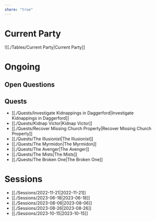 ```yaml
---
share: "true"
---
```

# Current Party
![[./Tables/Current Party|Current Party]]

# Ongoing
## Open Questions

## Quests
- [[./Quests/Investigate Kidnappings in Daggerford|Investigate Kidnappings in Daggerford]]
- [[./Quests/Kidnap Victor|Kidnap Victor]]
- [[./Quests/Recover Missing Church Property|Recover Missing Church Property]]
- [[./Quests/The Illusionist|The Illusionist]]
- [[./Quests/The Myrmidon|The Myrmidon]]
- [[./Quests/The Avenger|The Avenger]]
- [[./Quests/The Mists|The Mists]]
- [[./Quests/The Broken One|The Broken One]]

# Sessions
- [[./Sessions/2022-11-21|2022-11-21]]
- [[./Sessions/2023-06-18|2023-06-18]]
- [[./Sessions/2023-08-06|2023-08-06]]
- [[./Sessions/2023-08-26|2023-08-26]]
- [[./Sessions/2023-10-15|2023-10-15]]
